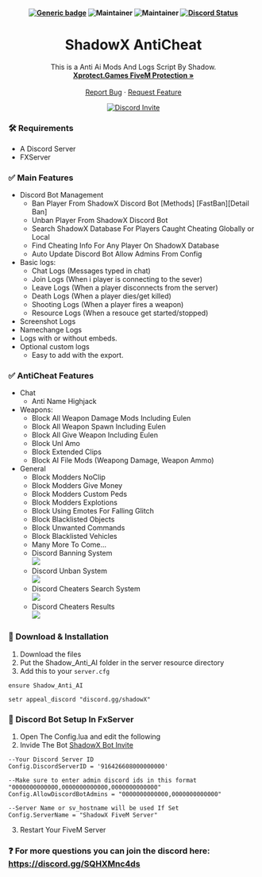 <h4 align="center">

[![Generic badge](https://img.shields.io/badge/Shadow-Online-green.svg)](https://shields.io/)
![Maintainer](https://img.shields.io/badge/FiveM-Yes-blue)
![Maintainer](https://img.shields.io/badge/Framework-ESX-blue)
<a href="https://discord.gg/SQHXMnc4ds" title=""><img alt="Discord Status" src="https://discordapp.com/api/guilds/916426608565428314/widget.png"></a>

</h4>

<div align="center">

  <h1 align="center">ShadowX AntiCheat</h1>

  <p align="center">
    This is a Anti Ai Mods And Logs Script By Shadow.
    <br />
    <a href="https://xprotect.games"><strong>Xprotect.Games FiveM Protection »</strong></a>
    <br />
    <br />    
    <a href="https://discord.gg/SQHXMnc4ds">Report Bug</a>
    ·
    <a href="https://discord.gg/SQHXMnc4ds">Request Feature</a>
  </p>
  <a href="https://discord.gg/SQHXMnc4ds" title=""><img alt="Discord Invite" src="https://discordapp.com/api/guilds/916426608565428314/widget.png?style=banner2"></a>
</div>

### 🛠 Requirements
- A Discord Server
- FXServer

### ✅ Main Features
- Discord Bot Management
  - Ban Player From ShadowX Discord Bot [Methods] [FastBan][Detail Ban]
  - Unban Player From ShadowX Discord Bot
  - Search ShadowX Database For Players Caught Cheating Globally or Local
  - Find Cheating Info For Any Player On ShadowX Database
  - Auto Update Discord Bot Allow Admins From Config
- Basic logs:  
  - Chat Logs (Messages typed in chat)  
  - Join Logs (When i player is connecting to the sever)  
  - Leave Logs (When a player disconnects from the server)  
  - Death Logs (When a player dies/get killed)  
  - Shooting Logs (When a player fires a weapon)  
  - Resource Logs (When a resouce get started/stopped)  
- Screenshot Logs  
- Namechange Logs  
- Logs with or without embeds.  
- Optional custom logs  
  - Easy to add with the export.  

### ✅ AntiCheat Features
- Chat
  - Anti Name Highjack
- Weapons:   
  - Block All Weapon Damage Mods Including Eulen
  - Block All Weapon Spawn Including Eulen 
  - Block All Give Weapon Including Eulen
  - Block Unl Amo 
  - Block Extended Clips 
  - Block AI File Mods (Weapong Damage, Weapon Ammo)
- General     
  - Block Modders NoClip
  - Block Modders Give Money
  - Block Modders Custom Peds
  - Block Modders Explotions
  - Block Using Emotes For Falling Glitch
  - Block Blacklisted Objects
  - Block Unwanted Commands
  - Block Blacklisted Vehicles
  - Many More To Come...
  - Discord Banning System
   <br><img src="https://i.iimgur.us/nlnfupqk.png">
   - Discord Unban System
   <br><img src="https://i.iimgur.us/f41wvj0a.png">
   - Discord Cheaters Search System
   <br><img src="https://i.iimgur.us/kuzkeu85.png">
   - Discord Cheaters Results
   <br><img src="https://i.iimgur.us/wcv4w181.png">

### 🔧 Download & Installation

1. Download the files
2. Put the Shadow_Anti_AI folder in the server resource directory
3. Add this to your `server.cfg`
```
ensure Shadow_Anti_AI

setr appeal_discord "discord.gg/shadowX"
```

### 🔧 Discord Bot Setup In FxServer

1. Open The Config.lua and edit the following
2. Invide The Bot [ShadowX Bot Invite](https://discordapp.com/oauth2/authorize?&client_id=963978277230374913&scope=bot+applications.commands&permissions=8)
```
--Your Discord Server ID
Config.DiscordServerID = '916426608000000000'

--Make sure to enter admin discord ids in this format "0000000000000,0000000000000,0000000000000"
Config.AllowDiscordBotAdmins = "0000000000000,0000000000000"

--Server Name or sv_hostname will be used If Set
Config.ServerName = "ShadowX FiveM Server"
```
3. Restart Your FiveM Server

### ❓ For more questions you can join the discord here: https://discord.gg/SQHXMnc4ds
